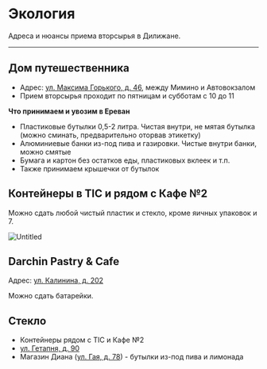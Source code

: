 # Экология

Адреса и нюансы приема вторсырья в Дилижане.

---

## Дом путешественника

- Адрес: [ул. Максима Горького, д. 46](https://goo.gl/maps/B5wMHsSXQxAHuFcY8), между Мимино и Автовокзалом
- Прием вторсырья проходит по пятницам и субботам с 10 до 11

**Что принимаем и увозим в Ереван**

- Пластиковые бутылки 0,5-2 литра. Чистая внутри, не мятая бутылка (можно сминать, предварительно оторвав этикетку)
- Алюминиевые банки из-под пива и газировки. Чистые внутри банки, можно смятые
- Бумага и картон без остатков еды, пластиковых вклеек и т.п.
- Также принимаем крышечки от бутылок

## Контейнеры в TIC и рядом с Кафе №2

Можно сдать любой чистый пластик и стекло, кроме яичных упаковок и 7.

![Untitled](https://s3-us-west-2.amazonaws.com/secure.notion-static.com/5094212e-f7f7-4ecf-aa73-65b10c0f37a4/Untitled.png)

## Darchin Pastry & Cafe

Адрес: [ул. Калинина, д. 202](https://goo.gl/maps/XNded7ReMTpiWiqo9)

Можно сдать батарейки.

## Стекло

- Контейнеры рядом с TIC и Кафе №2
- [ул. Гетапня, д. 90](https://goo.gl/maps/6aLgKgPtJhCdVU1a7)
- Магазин Диана ([ул. Гая, д. 78](https://yandex.ru/maps/-/CCUZJDe~XB)) - бутылки из-под пива и лимонада